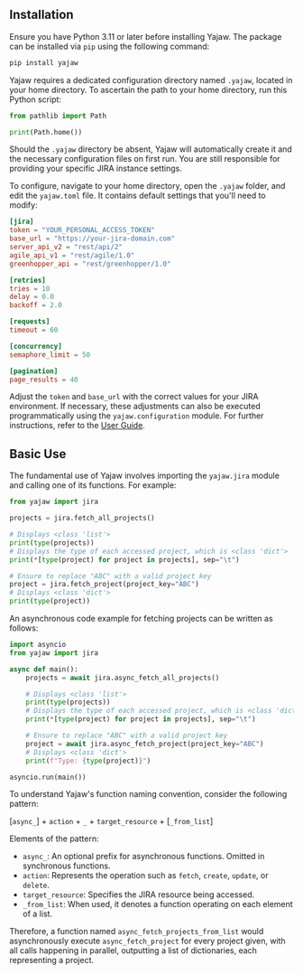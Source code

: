 ## Installation

Ensure you have Python 3.11 or later before installing Yajaw. The package can be installed via `pip` using the following command:

```bash
pip install yajaw
```

Yajaw requires a dedicated configuration directory named `.yajaw`, located in your home directory. To ascertain the path to your home directory, run this Python script:

```python
from pathlib import Path

print(Path.home())
```

Should the `.yajaw` directory be absent, Yajaw will automatically create it and the necessary configuration files on first run. You are still responsible for providing your specific JIRA instance settings.

To configure, navigate to your home directory, open the `.yajaw` folder, and edit the `yajaw.toml` file. It contains default settings that you'll need to modify:

```toml
[jira]
token = "YOUR_PERSONAL_ACCESS_TOKEN"
base_url = "https://your-jira-domain.com"
server_api_v2 = "rest/api/2"
agile_api_v1 = "rest/agile/1.0"
greenhopper_api = "rest/greenhopper/1.0"

[retries]
tries = 10
delay = 0.0
backoff = 2.0

[requests]
timeout = 60

[concurrency]
semaphore_limit = 50

[pagination]
page_results = 40
```

Adjust the `token` and `base_url` with the correct values for your JIRA environment. If necessary, these adjustments can also be executed programmatically using the `yajaw.configuration` module. For further instructions, refer to the [User Guide](../user-guide/index.md).

## Basic Use

The fundamental use of Yajaw involves importing the `yajaw.jira` module and calling one of its functions. For example:

```python
from yajaw import jira

projects = jira.fetch_all_projects()

# Displays <class 'list'>
print(type(projects))
# Displays the type of each accessed project, which is <class 'dict'>
print(*[type(project) for project in projects], sep="\t")

# Ensure to replace "ABC" with a valid project key
project = jira.fetch_project(project_key="ABC")
# Displays <class 'dict'>
print(type(project))
```

An asynchronous code example for fetching projects can be written as follows:

```python
import asyncio
from yajaw import jira

async def main():
    projects = await jira.async_fetch_all_projects()

    # Displays <class 'list'>
    print(type(projects))
    # Displays the type of each accessed project, which is <class 'dict'>
    print(*[type(project) for project in projects], sep="\t")

    # Ensure to replace "ABC" with a valid project key
    project = await jira.async_fetch_project(project_key="ABC")
    # Displays <class 'dict'>
    print(f"Type: {type(project)}")

asyncio.run(main())
```

To understand Yajaw's function naming convention, consider the following pattern:

[`async_`] + `action` + `_` + `target_resource` + [`_from_list`]

Elements of the pattern:

- `async_`: An optional prefix for asynchronous functions. Omitted in synchronous functions.
- `action`: Represents the operation such as `fetch`, `create`, `update`, or `delete`.
- `target_resource`: Specifies the JIRA resource being accessed.
- `_from_list`: When used, it denotes a function operating on each element of a list.

Therefore, a function named `async_fetch_projects_from_list` would asynchronously execute `async_fetch_project` for every project given, with all calls happening in parallel, outputting a list of dictionaries, each representing a project.
